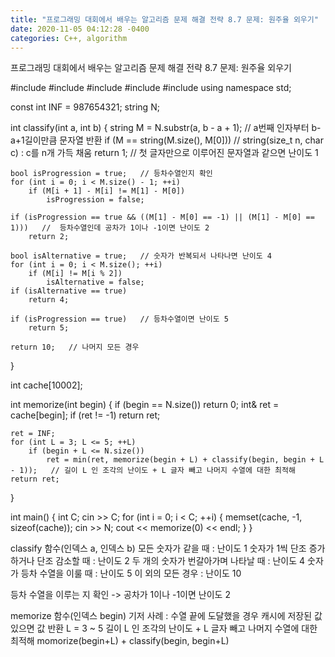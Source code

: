 ```yaml
---
title: "프로그래밍 대회에서 배우는 알고리즘 문제 해결 전략 8.7 문제: 원주율 외우기"
date: 2020-11-05 04:12:28 -0400
categories: C++, algorithm
---
```


프로그래밍 대회에서 배우는 알고리즘 문제 해결 전략 8.7 문제: 원주율 외우기



#include<cstring>
#include<iostream>
#include<string>
#include<vector>
#include<limits>
using namespace std;

const int INF = 987654321;
string N;

int classify(int a, int b) {
	string M = N.substr(a, b - a + 1);   // a번째 인자부터 b-a+1길이만큼 문자열 반환
	if (M == string(M.size(), M[0]))   // string(size_t n, char c) : c를 n개 가득 채움
		return 1;   // 첫 글자만으로 이루어진 문자열과 같으면 난이도 1
	
	bool isProgression = true;   // 등차수열인지 확인
	for (int i = 0; i < M.size() - 1; ++i)
		if (M[i + 1] - M[i] != M[1] - M[0])
			isProgression = false;
	
	if (isProgression == true && ((M[1] - M[0] == -1) || (M[1] - M[0] == 1)))   //  등차수열인데 공차가 1이나 -1이면 난이도 2
		return 2;

	bool isAlternative = true;   // 숫자가 반복되서 나타나면 난이도 4
	for (int i = 0; i < M.size(); ++i)
		if (M[i] != M[i % 2])
			isAlternative = false;
	if (isAlternative == true)
		return 4;

	if (isProgression == true)   // 등차수열이면 난이도 5
		return 5;
	
	return 10;   // 나머지 모든 경우
}

int cache[10002];

int memorize(int begin) {
	if (begin == N.size())
		return 0;
	int& ret = cache[begin];
	if (ret != -1)
		return ret;

	ret = INF;
	for (int L = 3; L <= 5; ++L)
		if (begin + L <= N.size())
			ret = min(ret, memorize(begin + L) + classify(begin, begin + L - 1));   // 길이 L 인 조각의 난이도 + L 글자 빼고 나머지 수열에 대한 최적해
	return ret;
}

int main() {
	int C;
	cin >> C;
	for (int i = 0; i < C; ++i) {
		memset(cache, -1, sizeof(cache));
		cin >> N;
		cout << memorize(0) << endl;
	}
}



classify 함수(인덱스 a, 인덱스 b)
모든 숫자가 같을 때 : 난이도 1
숫자가 1씩 단조 증가하거나 단조 감소할 때 : 난이도 2
두 개의 숫자가 번갈아가며 나타날 때 : 난이도 4
숫자가 등차 수열을 이룰 때 : 난이도 5
이 외의 모든 경우 : 난이도 10

등차 수열을 이루는 지 확인 -> 공차가 1이나 -1이면 난이도 2

memorize 함수(인덱스 begin)
기저 사례 : 수열 끝에 도달했을 경우
캐시에 저장된 값 있으면 값 반환
L = 3 ~ 5
길이 L 인 조각의 난이도 + L 글자 빼고 나머지 수열에 대한 최적해
momorize(begin+L) + classify(begin, begin+L)
